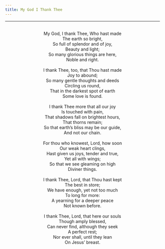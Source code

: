 ```yaml
---
title: My God I Thank Thee
---
```


---
<center>
<br/>
My God, I thank Thee, Who hast made<br/>
The earth so bright,<br/>
So full of splendor and of joy,<br/>
Beauty and light;<br/>
So many glorious things are here,<br/>
Noble and right.<br/>
<br/>
I thank Thee, too, that Thou hast made<br/>
Joy to abound;<br/>
So many gentle thoughts and deeds<br/>
Circling us round,<br/>
That in the darkest spot of earth<br/>
Some love is found.<br/>
<br/>
I thank Thee more that all our joy<br/>
Is touched with pain,<br/>
That shadows fall on brightest hours,<br/>
That thorns remain;<br/>
So that earth’s bliss may be our guide,<br/>
And not our chain.<br/>
<br/>
For thou who knowest, Lord, how soon<br/>
Our weak heart clings,<br/>
Hast given us joys, tender and true,<br/>
Yet all with wings;<br/>
So that we see gleaming on high<br/>
Diviner things.<br/>
<br/>
I thank Thee, Lord, that Thou hast kept<br/>
The best in store;<br/>
We have enough, yet not too much<br/>
To long for more:<br/>
A yearning for a deeper peace<br/>
Not known before.<br/>
<br/>
I thank Thee, Lord, that here our souls<br/>
Though amply blessed,<br/>
Can never find, although they seek<br/>
A perfect rest;<br/>
Nor ever shall, until they lean<br/>
On Jesus’ breast.<br/>

</center>